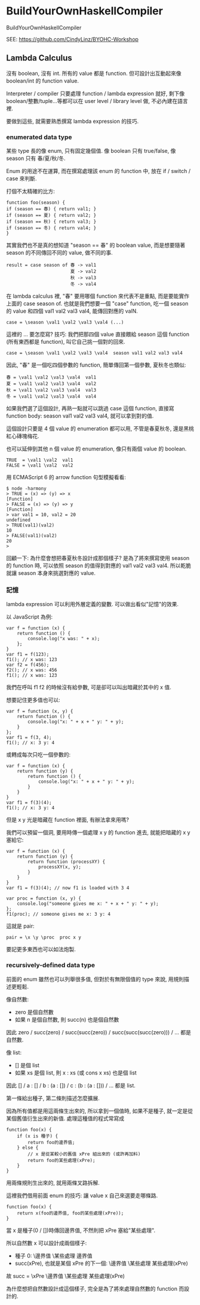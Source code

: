 # BuildYourOwnHaskellCompiler
BuildYourOwnHaskellCompiler

SEE: https://github.com/CindyLinz/BYOHC-Workshop

## Lambda Calculus

沒有 boolean, 沒有 int. 所有的 value 都是 function. 但可設計出互動起來像 boolean/int 的 function value.

Interpreter / compiler 只要處理 function / lambda expression 就好, 剩下像boolean/整數/tuple...等都可以在 user level / library level 做, 不必內建在語言裡.

要做到這些, 就需要熟悉撰寫 lambda expression 的技巧.

### enumerated data type

某些 type 長的像 enum, 只有固定幾個值. 像 boolean 只有 true/false, 像 season 只有 春/夏/秋/冬.

Enum 的用途不在運算, 而在撰寫處理該 enum 的 function 中, 放在 if / switch / case 來判斷.

打個不太精確的比方:
```
function foo(season) {
if (season == 春) { return val1; }
if (season == 夏) { return val2; }
if (season == 秋) { return val3; }
if (season == 冬) { return val4; }
}
```
其實我們也不是真的想知道 "season == 春" 的 boolean value, 而是想要隨著 season 的不同傳回不同的 value, 做不同的事.
```
result = case season of 春 -> val1
                        夏 -> val2
                        秋 -> val3
                        冬 -> val4                        
```
在 lambda calculus 裡, "春" 要用哪個 function 來代表不是重點, 而是要能實作上面的 case season of. 也就是我們想要一個 "case" function, 吃一個 season 的 value 和四個 val1 val2 val3 val4, 能傳回對應的 valN.
```
case = \season \val1 \val2 \val3 \val4 (...)
```
這裡的 ... 要怎麼寫? 技巧: 我們把那四個 value 直接餵給 season 這個 function (所有東西都是 function), 叫它自己挑一個對的回來.
```
case = \season \val1 \val2 \val3 \val4  season val1 val2 val3 val4
```
因此, "春" 是一個吃四個參數的 function, 簡單傳回第一個參數, 夏秋冬也類似:
```
春 = \val1 \val2 \val3 \val4  val1
夏 = \val1 \val2 \val3 \val4  val2
秋 = \val1 \val2 \val3 \val4  val3
冬 = \val1 \val2 \val3 \val4  val4
```
如果我們選了這個設計, 再熟一點就可以跳過 case 這個 function, 直接寫 function body: season val1 val2 val3 val4, 就可以拿到對的值.

這個設計只要是 4 個 value 的 enumeration 都可以用, 不管是春夏秋冬, 還是黑桃紅心磚塊梅花.

也可以延伸到其他 n 個 value 的 enumeration, 像只有兩個 value 的 boolean.
```
TRUE  = \val1 \val2  val1
FALSE = \val1 \val2  val2
```

用 ECMAScript 6 的 arrow function 句型模擬看看:
```
$ node -harmony
> TRUE = (x) => (y) => x
[Function]
> FALSE = (x) => (y) => y
[Function]
> var val1 = 10, val2 = 20
undefined
> TRUE(val1)(val2)
10
> FALSE(val1)(val2)
20
>
```


回顧一下: 為什麼會想把春夏秋冬設計成那個樣子? 是為了將來撰寫使用 season 的 function 時, 可以依照 season 的值得到對應的 val1 val2 val3 val4. 所以乾脆就讓 season 本身來挑選對應的 value.





### 記憶

lambda expression 可以利用外層定義的變數. 可以做出看似"記憶"的效果.

以 JavaScript 為例:
```
var f = function (x) {
    return function () {
        console.log("x was: " + x);
    };
}
var f1 = f(123);
f1(); // x was: 123
var f2 = f(456);
f2(); // x was: 456
f1(); // x was: 123
```
我們在呼叫 f1 f2 的時候沒有給參數, 可是卻可以叫出暗藏於其中的 x 值.

想要記住更多值也可以:
```
var f = function (x, y) {
    return function () {
        console.log("x: " + x + " y: " + y);
    }
};
var f1 = f(3, 4);
f1(); // x: 3 y: 4
```
或轉成每次只吃一個參數的:
```
var f = function (x) {
    return function (y) {
        return function () {
            console.log("x: " + x + " y: " + y);
        }
    }
}
var f1 = f(3)(4);
f1(); // x: 3 y: 4
```
但是 x y 光是暗藏在 function 裡面, 有辦法拿來用嗎?

我們可以預留一個洞, 要用時傳一個處理 x y 的 function 進去, 就能把暗藏的 x y 塞給它:
```
var f = function (x) {
    return function (y) {
        return function (processXY) {
            processXY(x, y);
        }
    }
}
var f1 = f(3)(4); // now f1 is loaded with 3 4

var proc = function (x, y) {
    console.log("someone gives me x: " + x + " y: " + y);
};
f1(proc); // someone gives me x: 3 y: 4
```
這就是 pair:
```
pair = \x \y \proc  proc x y
```
要記更多東西也可以如法炮製.


### recursively-defined data type

前面的 enum 雖然也可以列舉很多值, 但對於有無限個值的 type 來說, 用規則描述更輕鬆.

像自然數:
* zero 是個自然數
* 如果 n 是個自然數, 則 succ(n) 也是個自然數

因此 zero / succ(zero) / succ(succ(zero)) / succ(succ(succ(zero))) / ... 都是自然數.

像 list:
* [] 是個 list
* 如果 xs 是個 list, 則 x : xs (或 cons x xs) 也是個 list

因此 [] / a : [] / b : (a : []) / c : (b : (a : [])) / ... 都是 list.

第一條給出種子, 第二條則描述怎麼擴展.

因為所有值都是用這兩條生出來的, 所以拿到一個值時, 如果不是種子, 就一定是從某個舊值衍生出來的新值.
處理這種值的程式常寫成
```
function foo(x) {
    if (x is 種子) {
        return foo的邊界值;
    } else {
        // x 是從某較小的舊值 xPre 組出來的 (或許再加料)
        return foo的某些處理(xPre);
    }
}
```
用兩條規則生出來的, 就用兩條叉路拆解.

這裡我們借用前面 enum 的技巧: 讓 value x 自己來選要走哪條路.
```
function foo(x) {
    return x(foo的邊界值, foo的某些處理(xPre));
}
```
當 x 是種子(0 / [])時傳回邊界值, 不然則把 xPre 塞給"某些處理".

所以自然數 x 可以設計成兩個樣子:
* 種子 0: \邊界值 \某些處理  邊界值
* succ(xPre), 也就是某個 xPre 的下一個: \邊界值 \某些處理  某些處理(xPre)

故 succ = \xPre \邊界值 \某些處理  某些處理(xPre)

為什麼想把自然數設計成這個樣子, 完全是為了將來處理自然數的 function 而設計的.


